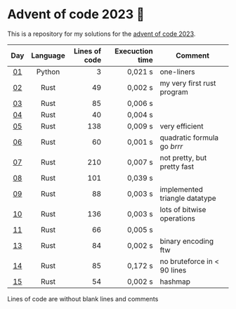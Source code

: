 # Advent of code 2023 :christmas_tree:
This is a repository for my solutions for the [advent of code 2023](https://adventofcode.com/2023).

<!-- table begin -->
| Day      | Language | Lines of code | Execuction time | Comment                       |
|:---:     |:---:     | ---:          | ---:            |---                            |
| [01](01) | Python   | 3             | 0,021 s         | one-liners                    |
| [02](02) | Rust     | 49            | 0,002 s         | my very first rust program    |
| [03](03) | Rust     | 85            | 0,006 s         |                               |
| [04](04) | Rust     | 40            | 0,004 s         |                               |
| [05](05) | Rust     | 138           | 0,009 s         | very efficient                |
| [06](06) | Rust     | 60            | 0,001 s         | quadratic formula go *brrr*   |
| [07](07) | Rust     | 210           | 0,007 s         | not pretty, but pretty fast   |
| [08](08) | Rust     | 101           | 0,039 s         |                               |
| [09](09) | Rust     | 88            | 0,003 s         | implemented triangle datatype |
| [10](10) | Rust     | 136           | 0,003 s         | lots of bitwise operations    |
| [11](11) | Rust     | 66            | 0,005 s         |                               |
| [13](13) | Rust     | 84            | 0,002 s         | binary encoding ftw           |
| [14](14) | Rust     | 85            | 0,172 s         | no bruteforce in < 90 lines   |
| [15](15) | Rust     | 54            | 0,002 s         | hashmap                       |

 Lines of code are without blank lines and comments
